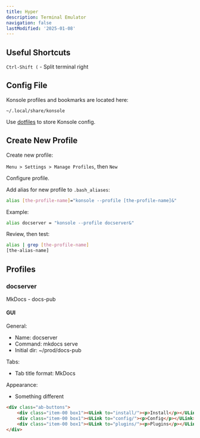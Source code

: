 ```yaml
---
title: Hyper
description: Terminal Emulator
navigation: false
lastModified: '2025-01-08'
---
```


## Useful Shortcuts

`Ctrl-Shift (` - Split terminal right

## Config File

Konsole profiles and bookmarks are located here:

```~/.local/share/konsole```

Use [dotfiles](https://github.com/annebrown/dotfiles) to store Konsole config.

## Create New Profile

Create new profile:

`Menu > Settings > Manage Profiles`, then `New`

Configure profile.  

Add alias for new profile to `.bash_aliases`:

```bash
alias [the-profile-name]="konsole --profile [the-profile-name]&"
```

Example:

```bash
alias docserver = "konsole --profile docserver&"
```

Review, then test:

```bash
alias | grep [the-profile-name]
[the-alias-name]
```

## Profiles

### docserver

MkDocs - docs-pub

#### GUI

General:

- Name: docserver
- Command: mkdocs serve
- Initial dir: ~/prod/docs-pub

Tabs:

- Tab title format: MkDocs

Appearance:

- Something different

```html
<div class="ab-buttons">
    <div class="item-00 box1"><ULink to="install/"><p>Install</p></ULink></div>
    <div class="item-00 box1"><ULink to="config/"><p>Config</p></ULink></div>
    <div class="item-00 box1"><ULink to="plugins/"><p>Plugins</p></ULink></div>
</div>
```
